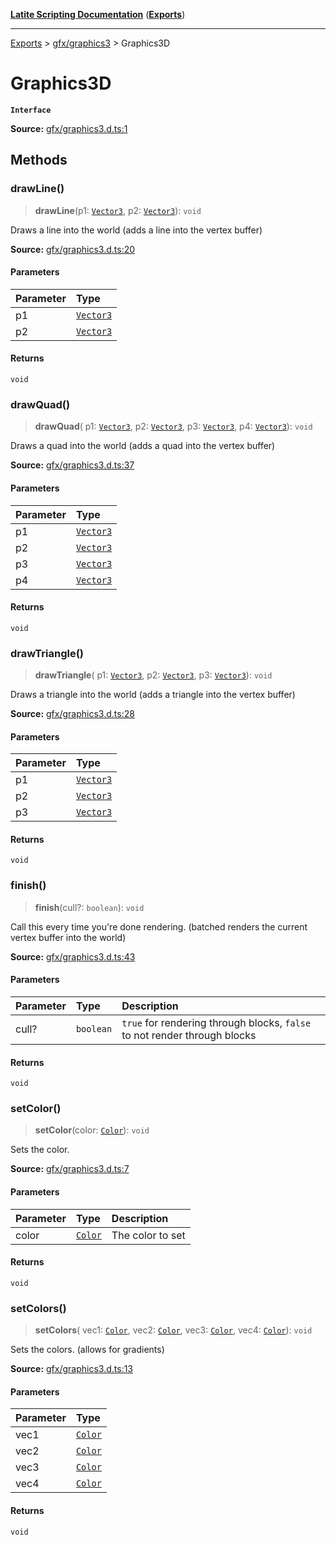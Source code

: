 [**Latite Scripting Documentation**](../../README.md) ([**Exports**](../../exports.md))

---

[Exports](../../exports.md) > [gfx/graphics3](../index.md) > Graphics3D

# Graphics3D

**`Interface`**

**Source:** [gfx/graphics3.d.ts:1](https://github.com/LatiteScripting/latitescripting.github.io/blob/1720dc7/definitions/gfx/graphics3.d.ts#L1)

## Methods

### drawLine()

> **drawLine**(p1: [`Vector3`](../../module.gfx_graphics/classes/class.Vector3.md), p2: [`Vector3`](../../module.gfx_graphics/classes/class.Vector3.md)): `void`

Draws a line into the world (adds a line into the vertex buffer)

**Source:** [gfx/graphics3.d.ts:20](https://github.com/LatiteScripting/latitescripting.github.io/blob/1720dc7/definitions/gfx/graphics3.d.ts#L20)

#### Parameters

| Parameter | Type                                                            |
| :-------- | :-------------------------------------------------------------- |
| p1        | [`Vector3`](../../module.gfx_graphics/classes/class.Vector3.md) |
| p2        | [`Vector3`](../../module.gfx_graphics/classes/class.Vector3.md) |

#### Returns

`void`

### drawQuad()

> **drawQuad**(
> p1: [`Vector3`](../../module.gfx_graphics/classes/class.Vector3.md),
> p2: [`Vector3`](../../module.gfx_graphics/classes/class.Vector3.md),
> p3: [`Vector3`](../../module.gfx_graphics/classes/class.Vector3.md),
> p4: [`Vector3`](../../module.gfx_graphics/classes/class.Vector3.md)): `void`

Draws a quad into the world (adds a quad into the vertex buffer)

**Source:** [gfx/graphics3.d.ts:37](https://github.com/LatiteScripting/latitescripting.github.io/blob/1720dc7/definitions/gfx/graphics3.d.ts#L37)

#### Parameters

| Parameter | Type                                                            |
| :-------- | :-------------------------------------------------------------- |
| p1        | [`Vector3`](../../module.gfx_graphics/classes/class.Vector3.md) |
| p2        | [`Vector3`](../../module.gfx_graphics/classes/class.Vector3.md) |
| p3        | [`Vector3`](../../module.gfx_graphics/classes/class.Vector3.md) |
| p4        | [`Vector3`](../../module.gfx_graphics/classes/class.Vector3.md) |

#### Returns

`void`

### drawTriangle()

> **drawTriangle**(
> p1: [`Vector3`](../../module.gfx_graphics/classes/class.Vector3.md),
> p2: [`Vector3`](../../module.gfx_graphics/classes/class.Vector3.md),
> p3: [`Vector3`](../../module.gfx_graphics/classes/class.Vector3.md)): `void`

Draws a triangle into the world (adds a triangle into the vertex buffer)

**Source:** [gfx/graphics3.d.ts:28](https://github.com/LatiteScripting/latitescripting.github.io/blob/1720dc7/definitions/gfx/graphics3.d.ts#L28)

#### Parameters

| Parameter | Type                                                            |
| :-------- | :-------------------------------------------------------------- |
| p1        | [`Vector3`](../../module.gfx_graphics/classes/class.Vector3.md) |
| p2        | [`Vector3`](../../module.gfx_graphics/classes/class.Vector3.md) |
| p3        | [`Vector3`](../../module.gfx_graphics/classes/class.Vector3.md) |

#### Returns

`void`

### finish()

> **finish**(cull?: `boolean`): `void`

Call this every time you're done rendering. (batched renders the current vertex buffer into the world)

**Source:** [gfx/graphics3.d.ts:43](https://github.com/LatiteScripting/latitescripting.github.io/blob/1720dc7/definitions/gfx/graphics3.d.ts#L43)

#### Parameters

| Parameter | Type      | Description                                                               |
| :-------- | :-------- | :------------------------------------------------------------------------ |
| cull?     | `boolean` | `true` for rendering through blocks, `false` to not render through blocks |

#### Returns

`void`

### setColor()

> **setColor**(color: [`Color`](../../module.gfx_graphics/classes/class.Color.md)): `void`

Sets the color.

**Source:** [gfx/graphics3.d.ts:7](https://github.com/LatiteScripting/latitescripting.github.io/blob/1720dc7/definitions/gfx/graphics3.d.ts#L7)

#### Parameters

| Parameter | Type                                                        | Description      |
| :-------- | :---------------------------------------------------------- | :--------------- |
| color     | [`Color`](../../module.gfx_graphics/classes/class.Color.md) | The color to set |

#### Returns

`void`

### setColors()

> **setColors**(
> vec1: [`Color`](../../module.gfx_graphics/classes/class.Color.md),
> vec2: [`Color`](../../module.gfx_graphics/classes/class.Color.md),
> vec3: [`Color`](../../module.gfx_graphics/classes/class.Color.md),
> vec4: [`Color`](../../module.gfx_graphics/classes/class.Color.md)): `void`

Sets the colors. (allows for gradients)

**Source:** [gfx/graphics3.d.ts:13](https://github.com/LatiteScripting/latitescripting.github.io/blob/1720dc7/definitions/gfx/graphics3.d.ts#L13)

#### Parameters

| Parameter | Type                                                        |
| :-------- | :---------------------------------------------------------- |
| vec1      | [`Color`](../../module.gfx_graphics/classes/class.Color.md) |
| vec2      | [`Color`](../../module.gfx_graphics/classes/class.Color.md) |
| vec3      | [`Color`](../../module.gfx_graphics/classes/class.Color.md) |
| vec4      | [`Color`](../../module.gfx_graphics/classes/class.Color.md) |

#### Returns

`void`
